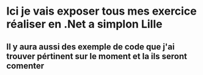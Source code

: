 # Ici je vais exposer tous mes exercice réaliser en .Net a simplon Lille 

## Il y aura aussi des exemple de code que j'ai trouver pértinent sur le moment et la ils seront comenter 
